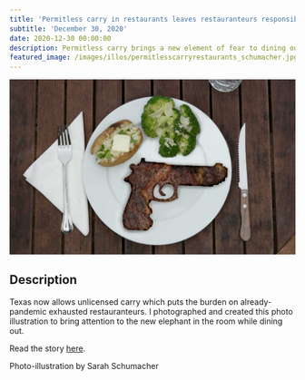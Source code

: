 ```yaml
---
title: 'Permitless carry in restaurants leaves restauranteurs responsible for safety'
subtitle: 'December 30, 2020'
date: 2020-12-30 00:00:00
description: Permitless carry brings a new element of fear to dining out 
featured_image: /images/illos/permitlesscarryrestaurants_schumacher.jpg
---
```


![](/images/illos/gunsteak_sarahschumacher_web.jpg)

## Description
Texas now allows unlicensed carry which puts the burden on already-pandemic exhausted restauranteurs. I photographed and created this photo illustration to bring attention to the new elephant in the room while dining out.

Read the story [here](https://www.dallasobserver.com/restaurants/permitless-carry-adds-new-burden-to-restaurants-12296834). 

Photo-illustration by Sarah Schumacher